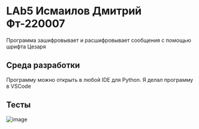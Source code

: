 # LAb5 Исмаилов Дмитрий Фт-220007
Программа зашифровывает и расшифровывает сообщения с помощью шрифта Цезаря
## Среда разработки
Программу можно открыть в любой IDE для Python. Я делал программу в VSCode
## Тесты
![image](https://github.com/Dmitrij228Ismailov/LAb5/assets/146659406/bc5e759e-50b1-4bd1-8f6d-8c79a3288e69)



